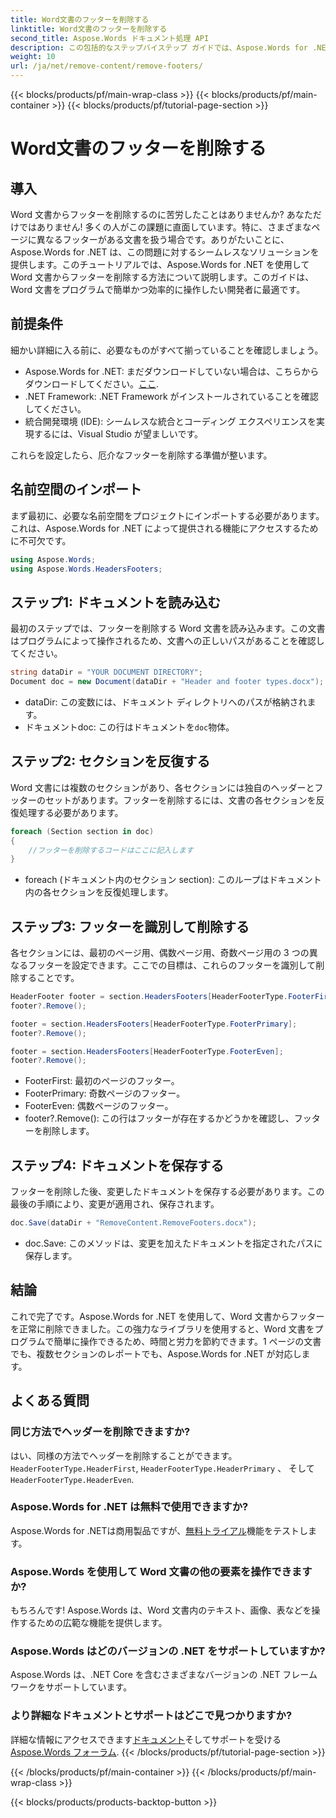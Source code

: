 ```yaml
---
title: Word文書のフッターを削除する
linktitle: Word文書のフッターを削除する
second_title: Aspose.Words ドキュメント処理 API
description: この包括的なステップバイステップ ガイドでは、Aspose.Words for .NET を使用して Word 文書からフッターを削除する方法を学習します。
weight: 10
url: /ja/net/remove-content/remove-footers/
---
```


{{< blocks/products/pf/main-wrap-class >}}
{{< blocks/products/pf/main-container >}}
{{< blocks/products/pf/tutorial-page-section >}}

# Word文書のフッターを削除する

## 導入

Word 文書からフッターを削除するのに苦労したことはありませんか? あなただけではありません! 多くの人がこの課題に直面しています。特に、さまざまなページに異なるフッターがある文書を扱う場合です。ありがたいことに、Aspose.Words for .NET は、この問題に対するシームレスなソリューションを提供します。このチュートリアルでは、Aspose.Words for .NET を使用して Word 文書からフッターを削除する方法について説明します。このガイドは、Word 文書をプログラムで簡単かつ効率的に操作したい開発者に最適です。

## 前提条件

細かい詳細に入る前に、必要なものがすべて揃っていることを確認しましょう。

- Aspose.Words for .NET: まだダウンロードしていない場合は、こちらからダウンロードしてください。[ここ](https://releases.aspose.com/words/net/).
- .NET Framework: .NET Framework がインストールされていることを確認してください。
- 統合開発環境 (IDE): シームレスな統合とコーディング エクスペリエンスを実現するには、Visual Studio が望ましいです。

これらを設定したら、厄介なフッターを削除する準備が整います。

## 名前空間のインポート

まず最初に、必要な名前空間をプロジェクトにインポートする必要があります。これは、Aspose.Words for .NET によって提供される機能にアクセスするために不可欠です。

```csharp
using Aspose.Words;
using Aspose.Words.HeadersFooters;
```

## ステップ1: ドキュメントを読み込む

最初のステップでは、フッターを削除する Word 文書を読み込みます。この文書はプログラムによって操作されるため、文書への正しいパスがあることを確認してください。

```csharp
string dataDir = "YOUR DOCUMENT DIRECTORY";
Document doc = new Document(dataDir + "Header and footer types.docx");
```

- dataDir: この変数には、ドキュメント ディレクトリへのパスが格納されます。
- ドキュメントdoc: この行はドキュメントを`doc`物体。

## ステップ2: セクションを反復する

Word 文書には複数のセクションがあり、各セクションには独自のヘッダーとフッターのセットがあります。フッターを削除するには、文書の各セクションを反復処理する必要があります。

```csharp
foreach (Section section in doc)
{
    //フッターを削除するコードはここに記入します
}
```

- foreach (ドキュメント内のセクション section): このループはドキュメント内の各セクションを反復処理します。

## ステップ3: フッターを識別して削除する

各セクションには、最初のページ用、偶数ページ用、奇数ページ用の 3 つの異なるフッターを設定できます。ここでの目標は、これらのフッターを識別して削除することです。

```csharp
HeaderFooter footer = section.HeadersFooters[HeaderFooterType.FooterFirst];
footer?.Remove();

footer = section.HeadersFooters[HeaderFooterType.FooterPrimary];
footer?.Remove();

footer = section.HeadersFooters[HeaderFooterType.FooterEven];
footer?.Remove();
```

- FooterFirst: 最初のページのフッター。
- FooterPrimary: 奇数ページのフッター。
- FooterEven: 偶数ページのフッター。
- footer?.Remove(): この行はフッターが存在するかどうかを確認し、フッターを削除します。

## ステップ4: ドキュメントを保存する

フッターを削除した後、変更したドキュメントを保存する必要があります。この最後の手順により、変更が適用され、保存されます。

```csharp
doc.Save(dataDir + "RemoveContent.RemoveFooters.docx");
```

- doc.Save: このメソッドは、変更を加えたドキュメントを指定されたパスに保存します。

## 結論

これで完了です。Aspose.Words for .NET を使用して、Word 文書からフッターを正常に削除できました。この強力なライブラリを使用すると、Word 文書をプログラムで簡単に操作できるため、時間と労力を節約できます。1 ページの文書でも、複数セクションのレポートでも、Aspose.Words for .NET が対応します。

## よくある質問

### 同じ方法でヘッダーを削除できますか?
はい、同様の方法でヘッダーを削除することができます。`HeaderFooterType.HeaderFirst`, `HeaderFooterType.HeaderPrimary` 、 そして`HeaderFooterType.HeaderEven`.

### Aspose.Words for .NET は無料で使用できますか?
 Aspose.Words for .NETは商用製品ですが、[無料トライアル](https://releases.aspose.com/)機能をテストします。

### Aspose.Words を使用して Word 文書の他の要素を操作できますか?
もちろんです! Aspose.Words は、Word 文書内のテキスト、画像、表などを操作するための広範な機能を提供します。

### Aspose.Words はどのバージョンの .NET をサポートしていますか?
Aspose.Words は、.NET Core を含むさまざまなバージョンの .NET フレームワークをサポートしています。

### より詳細なドキュメントとサポートはどこで見つかりますか?
詳細な情報にアクセスできます[ドキュメント](https://reference.aspose.com/words/net/)そしてサポートを受ける[Aspose.Words フォーラム](https://forum.aspose.com/c/words/8).
{{< /blocks/products/pf/tutorial-page-section >}}

{{< /blocks/products/pf/main-container >}}
{{< /blocks/products/pf/main-wrap-class >}}

{{< blocks/products/products-backtop-button >}}
